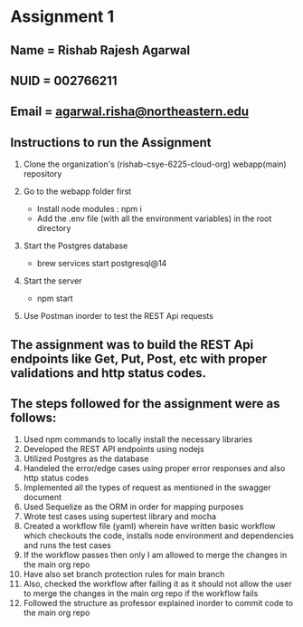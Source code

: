 # Assignment 1

## Name = Rishab Rajesh Agarwal

## NUID = 002766211

## Email = agarwal.risha@northeastern.edu


## Instructions to run the Assignment

1. Clone the organization's (rishab-csye-6225-cloud-org)  webapp(main) repository
2. Go to the webapp folder first 
    - Install node modules : npm i
    - Add the .env file (with all the environment variables) in the root directory

3. Start the Postgres database
    - brew services start postgresql@14

4. Start the server
    - npm start

5. Use Postman inorder to test the REST Api requests


## The assignment was to build the REST Api endpoints like Get, Put, Post, etc with proper validations and http status codes.

## The steps followed for the assignment were as follows:
1. Used npm commands to locally install the necessary libraries 
2. Developed the REST API endpoints using nodejs 
3. Utilized Postgres as the database
4. Handeled the error/edge cases using proper error responses and also http status codes
5. Implemented all the types of request as mentioned in the swagger document
6. Used Sequelize as the ORM in order for mapping purposes
7. Wrote test cases using supertest library and mocha
8. Created a workflow file (yaml) wherein have written basic workflow which checkouts the code, installs node environment and dependencies and runs the test cases
9. If the workflow passes then only I am allowed to merge the changes in the main org repo
10. Have also set branch protection rules for main branch
11. Also, checked the workflow after failing it as it should not allow the user to merge the changes in the main org repo if the workflow fails
12. Followed the structure as professor explained inorder to commit code to the main org repo
